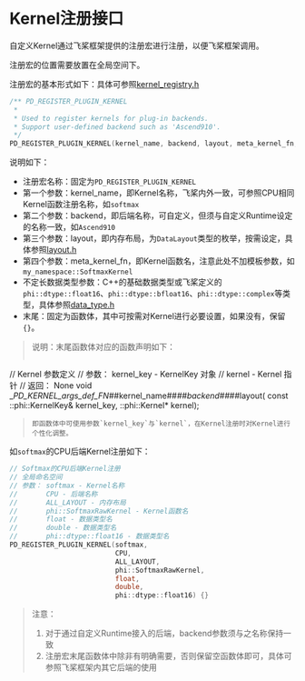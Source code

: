 # Kernel注册接口

自定义Kernel通过飞桨框架提供的注册宏进行注册，以便飞桨框架调用。

注册宏的位置需要放置在全局空间下。

注册宏的基本形式如下：具体可参照[kernel_registry.h](https://github.com/PaddlePaddle/Paddle/blob/develop/paddle/phi/core/kernel_registry.h)

```c++
/** PD_REGISTER_PLUGIN_KERNEL
 *
 * Used to register kernels for plug-in backends.
 * Support user-defined backend such as 'Ascend910'.
 */
PD_REGISTER_PLUGIN_KERNEL(kernel_name, backend, layout, meta_kernel_fn, ...)) {}
```

说明如下：

- 注册宏名称：固定为`PD_REGISTER_PLUGIN_KERNEL`
- 第一个参数：kernel_name，即Kernel名称，飞桨内外一致，可参照CPU相同Kernel函数注册名称，如`softmax`
- 第二个参数：backend，即后端名称，可自定义，但须与自定义Runtime设定的名称一致，如`Ascend910`
- 第三个参数：layout，即内存布局，为`DataLayout`类型的枚举，按需设定，具体参照[layout.h](https://github.com/PaddlePaddle/Paddle/blob/develop/paddle/phi/common/layout.h)
- 第四个参数：meta_kernel_fn，即Kernel函数名，注意此处不加模板参数，如`my_namespace::SoftmaxKernel`
- 不定长数据类型参数：C++的基础数据类型或飞桨定义的`phi::dtype::float16`、`phi::dtype::bfloat16`、`phi::dtype::complex`等类型，具体参照[data_type.h](https://github.com/PaddlePaddle/Paddle/blob/develop/paddle/phi/common/data_type.h)
- 末尾：固定为函数体，其中可按需对Kernel进行必要设置，如果没有，保留`{}`。

>说明：末尾函数体对应的函数声明如下：
>```c++
// Kernel 参数定义
// 参数： kernel_key - KernelKey 对象
//       kernel - Kernel 指针
// 返回： None
void __PD_KERNEL_args_def_FN_##kernel_name##_##backend##_##layout(
      const ::phi::KernelKey& kernel_key, ::phi::Kernel* kernel);
>```
>即函数体中可使用参数`kernel_key`与`kernel`，在Kernel注册时对Kernel进行个性化调整。

如`softmax`的CPU后端Kernel注册如下：

```c++
// Softmax的CPU后端Kernel注册
// 全局命名空间
// 参数： softmax - Kernel名称
//       CPU - 后端名称
//       ALL_LAYOUT - 内存布局
//       phi::SoftmaxRawKernel - Kernel函数名
//       float - 数据类型名
//       double - 数据类型名
//       phi::dtype::float16 - 数据类型名
PD_REGISTER_PLUGIN_KERNEL(softmax,
                          CPU,
                          ALL_LAYOUT,
                          phi::SoftmaxRawKernel,
                          float,
                          double,
                          phi::dtype::float16) {}
```

> 注意：
> 1. 对于通过自定义Runtime接入的后端，backend参数须与之名称保持一致
> 2. 注册宏末尾函数体中除非有明确需要，否则保留空函数体即可，具体可参照飞桨框架内其它后端的使用
